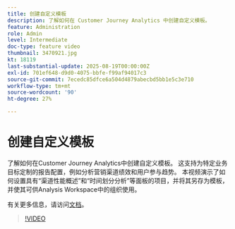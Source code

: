 ```yaml
---
title: 创建自定义模板
description: 了解如何在 Customer Journey Analytics 中创建自定义模板。
feature: Administration
role: Admin
level: Intermediate
doc-type: feature video
thumbnail: 3470921.jpg
kt: 18119
last-substantial-update: 2025-08-19T00:00:00Z
exl-id: 701ef648-d9d0-4075-bbfe-f99af94017c3
source-git-commit: 7ecedc85dfce6a504d4879abecbd5bb1e5c3e710
workflow-type: tm+mt
source-wordcount: '90'
ht-degree: 27%

---
```


# 创建自定义模板

了解如何在Customer Journey Analytics中创建自定义模板。 这支持为特定业务目标定制的报告配置，例如分析营销渠道绩效和用户参与趋势。 本视频演示了如何设置具有“渠道性能概述”和“时间划分分析”等面板的项目，并将其另存为模板，并使其可供Analysis Workspace中的组织使用。

有关更多信息，请访问[文档](https://experienceleague.adobe.com/zh-hans/docs/analytics-platform/using/cja-workspace/templates/create-templates)。

>[!VIDEO](https://video.tv.adobe.com/v/3470921/?learn=on)

